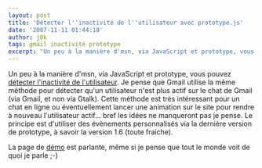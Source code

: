 ```yaml
---
layout: post
title: 'Détecter l''inactivité de l''utilisateur avec prototype.js'
date: '2007-11-11 01:44:18'
author: j0k
tags: gmail inactivité prototype
excerpt: "Un peu à la manière d'msn, via JavaScript et prototype, vous pouvez [détecter l'inactivité de l'utilisateur](http://thinkweb2.com/projects/prototype/2007/10/17/detect-idle-state-with-custom-events/). Je pense que Gmail utilise la même méthode pour détecter qu'un utilisateur n'est plus actif sur le chat de Gmail (via Gmail, et non via Gtalk).     \nCette      …"
---
```


Un peu à la manière d'msn, via JavaScript et prototype, vous pouvez [détecter l'inactivité de l'utilisateur](http://thinkweb2.com/projects/prototype/2007/10/17/detect-idle-state-with-custom-events/). Je pense que Gmail utilise la même méthode pour détecter qu'un utilisateur n'est plus actif sur le chat de Gmail (via Gmail, et non via Gtalk).
Cette méthode est très intéressant pour un chat en ligne ou éventuellement lancer une animation sur le site pour rendre à nouveau l'utilisateur actif... bref les idées ne manqueront pas je pense.   Le principe est d'utiliser des évènements personnalisés via la dernière version de prototype, à savoir la version 1.6 (toute fraiche).

La page de [démo](http://yura.thinkweb2.com/playground/state-notifier/) est parlante, même si je pense que tout le monde voit de quoi je parle ;-)
